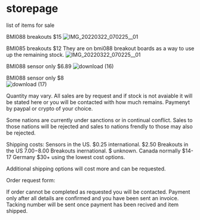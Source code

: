 # storepage
list of items for sale

BMI088 breakouts $15
![IMG_20220322_070225__01](https://user-images.githubusercontent.com/59792598/159499571-0ebe81cd-bd79-404c-96c6-3922a4372237.jpg)

BMI085 breakouts $12
They are on bmi088 breakout boards as a way to use up the remaining stock.
![IMG_20220322_070225__01](https://user-images.githubusercontent.com/59792598/159499571-0ebe81cd-bd79-404c-96c6-3922a4372237.jpg)

BMI088 sensor only $6.89
![download (16)](https://user-images.githubusercontent.com/59792598/159500159-8c61684a-0391-4169-8610-528cec2f0a2d.jpg)

BMI088 sensor only $8   
![download (17)](https://user-images.githubusercontent.com/59792598/159500184-e7afc40c-da94-46eb-8492-6efe49ef7e5e.jpg)


Quantity may vary.
All sales are by request and if stock is not avaiable it will be stated here or you will be contacted with how much remains.
Paymenyt by paypal or crypto of your choice.

Some nations are currently under sanctions or in continual conflict. Sales to those nations will be rejected and sales to nations frendly to those may also be rejected.

Shipping costs:
Sensors in the US.      $0.25
    international.      $2.50
Breakouts in the US     $7.00-$8.00
Breakouts inernational. $ unknown. Canada normally $14-17 Germany $30+ using the lowest cost options.

Additional shipping options will cost more and can be requested.

Order request form:

If order cannot be completed as requested you will be contacted.
Payment only after all details are confirmed and you have been sent an invoice.
Tacking number will be sent once payment has been recived and item shipped.
         
